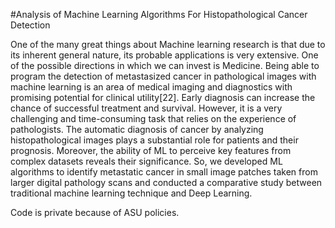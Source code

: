 #Analysis of Machine Learning Algorithms For Histopathological Cancer Detection

One of the many great things about Machine learning research is that due to its
inherent general nature, its probable applications is very extensive. One of the
possible directions in which we can invest is Medicine. Being able to program the
detection of metastasized cancer in pathological images with machine learning is
an area of medical imaging and diagnostics with promising potential for clinical
utility[22]. Early diagnosis can increase the chance of successful treatment and
survival. However, it is a very challenging and time-consuming task that relies on
the experience of pathologists. The automatic diagnosis of cancer by analyzing
histopathological images plays a substantial role for patients and their prognosis.
Moreover, the ability of ML to perceive key features from complex datasets reveals
their significance. So, we developed ML algorithms to identify metastatic cancer
in small image patches taken from larger digital pathology scans and conducted
a comparative study between traditional machine learning technique and Deep
Learning.

Code is private because of ASU policies.
